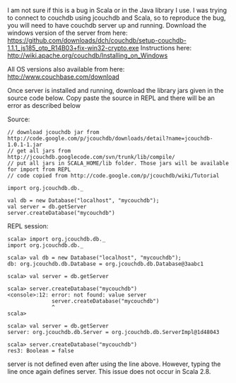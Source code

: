 I am not sure if this is a bug in Scala or in the Java library I use. I was trying to connect to couchdb using jcouchdb and Scala, so to reproduce the bug, you will need to have couchdb server up and running. Download the windows version of the server from here: 
https://github.com/downloads/dch/couchdb/setup-couchdb-1.1.1_js185_otp_R14B03+fix-win32-crypto.exe
Instructions here: http://wiki.apache.org/couchdb/Installing_on_Windows

All OS versions also available from here: http://www.couchbase.com/download

Once server is installed and running, download the library jars given in the source code below. Copy paste the source in REPL and there will be an error as described below

Source:
```
// download jcouchdb jar from http://code.google.com/p/jcouchdb/downloads/detail?name=jcouchdb-1.0.1-1.jar
// get all jars from http://jcouchdb.googlecode.com/svn/trunk/lib/compile/
// put all jars in SCALA_HOME/lib folder. Those jars will be available for import from REPL
// code copied from http://code.google.com/p/jcouchdb/wiki/Tutorial

import org.jcouchdb.db._

val db = new Database("localhost", "mycouchdb");
val server = db.getServer
server.createDatabase("mycouchdb")
```

REPL session:
```
scala> import org.jcouchdb.db._
import org.jcouchdb.db._

scala> val db = new Database("localhost", "mycouchdb");
db: org.jcouchdb.db.Database = org.jcouchdb.db.Database@3aabc1

scala> val server = db.getServer

scala> server.createDatabase("mycouchdb")
<console>:12: error: not found: value server
              server.createDatabase("mycouchdb")
              ^
scala>

scala> val server = db.getServer
server: org.jcouchdb.db.Server = org.jcouchdb.db.ServerImpl@1d48043

scala> server.createDatabase("mycouchdb")
res3: Boolean = false
```

server is not defined even after using the line above.
However, typing the line once again defines server.
This issue does not occur in Scala 2.8.
